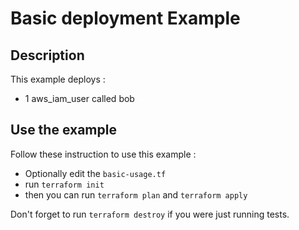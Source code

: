 # Basic deployment Example
## Description
This example deploys :  
- 1 aws_iam_user called bob

## Use the example
Follow these instruction to use this example :  
- Optionally edit the `basic-usage.tf`
- run `terraform init`
- then you can run `terraform plan` and `terraform apply`

Don't forget to run `terraform destroy` if you were just running tests.